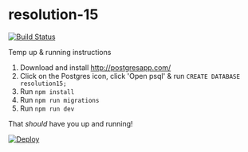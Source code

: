 resolution-15
=============

[![Build Status](https://travis-ci.org/mattcreager/resolution-15.svg?branch=master)](https://travis-ci.org/mattcreager/resolution-15)

Temp up & running instructions

1. Download and install http://postgresapp.com/
2. Click on the Postgres icon, click 'Open psql' & run `CREATE DATABASE resolution15;`
3. Run `npm install`
4. Run `npm run migrations`
5. Run `npm run dev`

That *should* have you up and running!

[![Deploy](https://www.herokucdn.com/deploy/button.png)](https://heroku.com/deploy?template=https://github.com/mattcreager/resolution-15)
